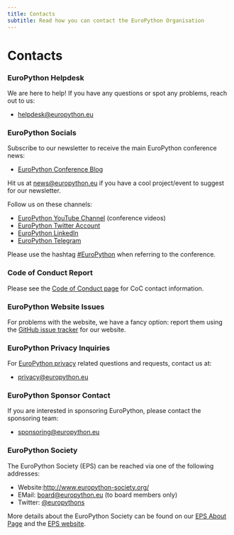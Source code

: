 ```yaml
---
title: Contacts
subtitle: Read how you can contact the EuroPython Organisation
---
```


# Contacts

### EuroPython Helpdesk

We are here to help! If you have any questions or spot any problems, reach out
to us:

- helpdesk@europython.eu

### EuroPython Socials

Subscribe to our newsletter to receive the main EuroPython conference news:

- [EuroPython Conference Blog](https://blog.europython.eu/#/portal/signup)

Hit us at [news@europython.eu](mailto:news@europython.eu) if you have a cool
project/event to suggest for our newsletter.

Follow us on these channels:

- [EuroPython YouTube Channel](http://europython.tv/) (conference videos)
- [EuroPython Twitter Account](http://twitter.com/europython)
- [EuroPython LinkedIn](https://www.linkedin.com/company/europython)
- [EuroPython Telegram](https://t.me/+dEi3nIHzGRw0YjQy)

Please use the hashtag [#EuroPython](https://twitter.com/hashtag/EuroPython)
when referring to the conference.

### Code of Conduct Report

Please see the [Code of Conduct page](http://www.europython-society.org/coc/)
for CoC contact information.

### EuroPython Website Issues

For problems with the website, we have a fancy option: report them using the [GitHub issue tracker](https://github.com/EuroPython/website/issues) for our website.

### EuroPython Privacy Inquiries

For [EuroPython privacy](https://www.europython-society.org/privacy/) related
questions and requests, contact us at:

- privacy@europython.eu

### EuroPython Sponsor Contact

If you are interested in sponsoring EuroPython, please contact the sponsoring
team:

- sponsoring@europython.eu

### EuroPython Society

The EuroPython Society (EPS) can be reached via one of the following addresses:

- Website:<http://www.europython-society.org/>
- EMail: [board@europython.eu](mailto:board@europython.eu) (to board members
  only)
- Twitter: [@europythons](https://twitter.com/europythons)

More details about the EuroPython Society can be found on our
[EPS About Page](http://www.europython-society.org/about/) and the
[EPS website](http://www.europython-society.org/).
